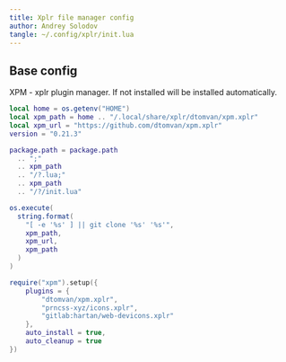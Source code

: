 ```yaml
---
title: Xplr file manager config
author: Andrey Solodov
tangle: ~/.config/xplr/init.lua
---
```


## Base config

XPM - xplr plugin manager. If not installed will be installed automatically.

```lua
local home = os.getenv("HOME")
local xpm_path = home .. "/.local/share/xplr/dtomvan/xpm.xplr"
local xpm_url = "https://github.com/dtomvan/xpm.xplr"
version = "0.21.3"

package.path = package.path
  .. ";"
  .. xpm_path
  .. "/?.lua;"
  .. xpm_path
  .. "/?/init.lua"

os.execute(
  string.format(
    "[ -e '%s' ] || git clone '%s' '%s'",
    xpm_path,
    xpm_url,
    xpm_path
  )
)

require("xpm").setup({
    plugins = {
	    "dtomvan/xpm.xplr",
	    "prncss-xyz/icons.xplr",
        "gitlab:hartan/web-devicons.xplr"
    },
    auto_install = true,
    auto_cleanup = true
})
```
